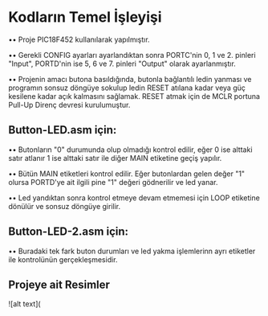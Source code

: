 # Kodların Temel İşleyişi

•• Proje PIC18F452 kullanılarak yapılmıştır.

•• Gerekli CONFIG ayarları ayarlandıktan sonra PORTC'nin 0, 1 ve 2. pinleri "Input", PORTD'nin ise 5, 6 ve 7. pinleri "Output" olarak ayarlanmıştır.

•• Projenin amacı butona basıldığında, butonla bağlantılı ledin yanması ve programın sonsuz döngüye sokulup ledin RESET atılana kadar veya güç kesilene kadar açık kalmasını sağlamak. RESET atmak için de MCLR portuna Pull-Up Direnç devresi kurulumuştur.

## Button-LED.asm için:

•• Butonların "0" durumunda olup olmadığı kontrol edilir, eğer 0 ise alttaki satır atlanır 1 ise alttaki satır ile diğer MAIN etiketine geçiş yapılır.

•• Bütün MAIN etiketleri kontrol edilir. Eğer butonlardan gelen değer "1" olursa PORTD'ye ait ilgili pine "1" değeri gödnerilir ve led yanar.

•• Led yandıktan sonra kontrol etmeye devam etmemesi için LOOP etiketine dönülür ve sonsuz döngüye girilir.

## Button-LED-2.asm için:

•• Buradaki tek fark buton durumları ve led yakma işlemlerinn ayrı etiketler ile kontrolünün gerçekleşmesidir.


## Projeye ait Resimler

![alt text](
